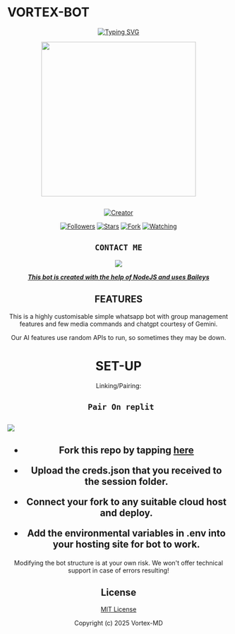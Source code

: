 # VORTEX-BOT
<div align="center">
<a href="https://git.io/typing-svg"><img src="https://readme-typing-svg.demolab.com?font=Black+Ops+One&size=50&pause=1000&color=1BAFBAFF&center=true&width=910&height=100&lines=THIS  IS+😳vortex-MD😳;MULTI+DEVICE+WHATSAPP+BOT;CREATED+BY+😳VORTEX😳;PUBLIC+RELEASED; ...;TEAM VORTEX-MD." alt="Typing SVG" /></a>
  </p>
  
<p align="center">
<img src="https://i.imgur.com/3aiFQlC.jpeg" width="350" height="350"/>
</p>
<p align="center">
  <a href="#"><img src="http://readme-typing-svg.herokuapp.com?color=d1fa02&center=true&vCenter=true&multiline=false&lines=VORTEX+WHATSAPP+BOT" alt="">
</p>
<p align="center">
<a href="#"><img title="Creator" src="https://img.shields.io/badge/Creator-😳vortex😳-blue.svg?style=for-the-badge&logo=github"></a>
</p>
<p align="center">
<a href="https://github.com/Johnn65?tab=followers"><img title="Followers" src="https://img.shields.io/github/followers/Johnn65?label=Followers&style=social"></a>
<a href="https://github.com/Johnn65/Vortex-MD/stargazers/"><img title="Stars" src="https://img.shields.io/github/stars/Johnn65/Vortex-MD?&style=social"></a>
<a href="https://github.com/Johnn65/Vortex-MD/network/members"><img title="Fork" src="https://img.shields.io/github/forks/Johnn65/Vortex-MD?style=social"></a>
<a href="https://github.com/Johnn65/Vortex-MD/watchers"><img title="Watching" src="https://img.shields.io/github/watchers/Johnn65/Vortex-MD?label=Watching&style=social"></a>
</p>
 

## ```CONTACT ME```

<p align="center">

<a href="https://api.whatsapp.com/send?phone=27748379216&text=Hello+vortex"><img src="https://img.shields.io/badge/Contact vortex-25D366?style=for-the-badge&logo=whatsapp&logoColor=white" />


***This bot is created with the help of NodeJS and uses [Baileys](https://github.com/adiwajshing/Baileys)***

## FEATURES
This is a highly customisable simple whatsapp bot with group management features and few media commands and chatgpt courtesy of Gemini.

Our AI features use random APIs to run, so sometimes they may be down.

# SET-UP

Linking/Pairing:

## ` Pair On replit`
<h2 align="left">  <a href="https://replit.com/@sojabwoy899/Pairing-vortex"><img src="https://repl.it/badge/github/quiec/whatsasena" />
</a>
</h2>

    
<h2 align="center">   



    
<h2 align="center">   

- Fork this repo by tapping  [here](https://github.com/Johnn65/Vortex-MD/fork)


- Upload the creds.json that you received to the session folder.

- Connect your fork to any suitable cloud host and deploy.

- Add the environmental variables in .env into your hosting site for bot to work.
</h2>
 
     

    
 




Modifying the bot structure is at your own risk. We won't offer technical support in case of errors resulting!


## License

[MIT License](https://github.com/Fortunatusmokaya/DREADED-GPT-AI/blob/main/LICENSE)

Copyright (c) 2025 Vortex-MD

